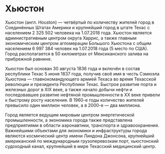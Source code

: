# Хьюстон
Хьюстон (англ. Houston) — четвёртый по количеству жителей город в Соединённых Штатах Америки и крупнейший город в штате Техас с населением 2 325 502 человека на 1.07.2018 года. Хьюстон является административным центром округа Харрис, а также главным экономическим центром агломерации Большого Хьюстона с общим населением 6 997 384 человек на 1.07.2018 года (5 место по США). Город располагается в 50 километрах от Мексиканского залива на прибрежной равнине.

Хьюстон был основан 30 августа 1836 года и включён в состав республики Техас 5 июня 1837 года, получив своё имя в честь Сэмюэла Хьюстона — главнокомандующего армией Техаса во время Техасской революции и президента Республики Техас. Быстрое развитие порта и железных дорог в XIX веке, а также начало добычи нефти и последовавшее развитие нефтяной промышленности в XX веке привели к быстрому росту населения. В 1960-е годы количество жителей превысило один миллион человек, а в 2000-е — два миллиона.

Город является ведущим мировым центром энергетической промышленности, а экономика города также представлена предприятиями в области аэронавтики, транспорта и здравоохранения. Важнейшими объектами для экономики и инфраструктуры города являются космический центр имени Линдона Джонсона, крупнейший американский по международным грузоперевозкам порт, хьюстонский судоходный канал, крупнейший в мире Техасский медицинский центр.